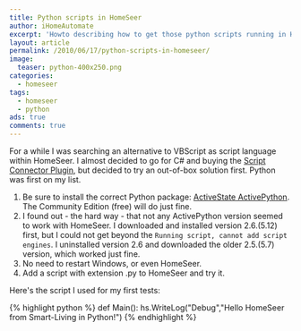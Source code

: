```yaml
---
title: Python scripts in HomeSeer
author: iHomeAutomate
excerpt: 'Howto describing how to get those python scripts running in HomeSeer'
layout: article
permalink: /2010/06/17/python-scripts-in-homeseer/
image:
  teaser: python-400x250.png
categories:
  - homeseer
tags:
  - homeseer
  - python
ads: true
comments: true  
---
```

For a while I was searching an alternative to VBScript as script language within HomeSeer. I almost decided to go for C# and buying the [Script Connector Plugin](http://store.homeseer.com/store/Script-Connector-Plug-In-P460C155.aspx), but decided to try an out-of-box solution first. Python was first on my list.

1. Be sure to install the correct Python package: <a title="ActivePython" href="http://www.activestate.com/activepython/downloads" target="_blank">ActiveState ActivePython</a>. The Community Edition (free) will do just fine.
2. I found out - the hard way - that not any ActivePython version seemed to work with HomeSeer. I downloaded and installed version 2.6.(5.12) first, but I could not get beyond the `Running script, cannot add script engines`. I uninstalled version 2.6 and downloaded the older 2.5.(5.7) version, which worked just fine.
3. No need to restart Windows, or even HomeSeer.
4. Add a script with extension .py to HomeSeer and try it.

Here's the script I used for my first tests:

{% highlight python %}
def Main():
  hs.WriteLog("Debug","Hello HomeSeer from Smart-Living in Python!")
{% endhighlight %}        
